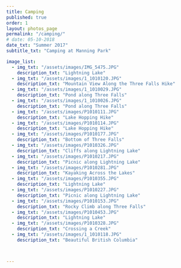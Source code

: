 ```yaml
---
title: Camping  
published: true
order: 1
layout: photos_page
permalink: "/camping/"
# date: 05-10-2018
date_txt: "Summer 2017"
subtitle_txt: "Camping at Manning Park"

image_list:
  - img_txt: "/assets/images/IMG_5475.JPG"
    description_txt: "Lightning Lake"
  - img_txt: "/assets/images/1_1010120.JPG"
    description_txt: "Mountain View Along the Three Falls Hike"
  - img_txt: "/assets/images/1_1010029.JPG"
    description_txt: "Pond along Three Falls"
  - img_txt: "/assets/images/1_1010026.JPG"
    description_txt: "Pond along Three Falls"
  - img_txt: "/assets/images/P1010111.JPG"
    description_txt: "Lake Hopping Hike"
  - img_txt: "/assets/images/P1010114.JPG"
    description_txt: "Lake Hopping Hike"
  - img_txt: "/assets/images/P1010177.JPG"
    description_txt: "Bottom of Three Falls"
  - img_txt: "/assets/images/P1010326.JPG"
    description_txt: "Cliffs along Lightning Lake"
  - img_txt: "/assets/images/P1010217.JPG"
    description_txt: "Picnic along Lightning Lake"
  - img_txt: "/assets/images/P1010281.JPG"
    description_txt: "Kayaking Across the Lakes"
  - img_txt: "/assets/images/P1010355.JPG"
    description_txt: "Lightning Lake"
  - img_txt: "/assets/images/P1010227.JPG"
    description_txt: "Picnic along Lightning Lake"
  - img_txt: "/assets/images/P1010153.JPG"
    description_txt: "Rocky Climb along Three Falls"
  - img_txt: "/assets/images/P1010453.JPG"
    description_txt: "Lightning Lake"
  - img_txt: "/assets/images/P1010328.JPG"
    description_txt: "Crossing a Creek"
  - img_txt: "/assets/images/1_1010118.JPG"
    description_txt: "Beautiful British Columbia"



---
```

